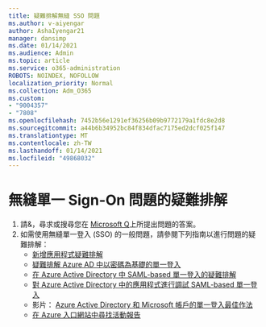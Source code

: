 ```yaml
---
title: 疑難排解無縫 SSO 問題
ms.author: v-aiyengar
author: AshaIyengar21
manager: dansimp
ms.date: 01/14/2021
ms.audience: Admin
ms.topic: article
ms.service: o365-administration
ROBOTS: NOINDEX, NOFOLLOW
localization_priority: Normal
ms.collection: Adm_O365
ms.custom:
- "9004357"
- "7808"
ms.openlocfilehash: 7452b56e1291ef36256b09b9772179a1fdc8e2d8
ms.sourcegitcommit: a44b6b34952bc84f834dfac7175ed2dcf025f147
ms.translationtype: MT
ms.contentlocale: zh-TW
ms.lasthandoff: 01/14/2021
ms.locfileid: "49868032"
---
```

# <a name="troubleshooting-seamless-single-sign-on-issues"></a>無縫單一 Sign-On 問題的疑難排解

1. 請&，尋求或搜尋您在 [Microsoft Q](https://docs.microsoft.com/azure/active-directory/reports-monitoring/howto-find-activity-reports#troubleshoot-issues-with-activity-reports)上所提出問題的答案。
1. 如需使用無縫單一登入 (SSO) 的一般問題，請參閱下列指南以進行問題的疑難排解：
    - [新增應用程式疑難排解](https://docs.microsoft.com/azure/active-directory/manage-apps/troubleshoot-adding-apps) 
    - [疑難排解 Azure AD 中以密碼為基礎的單一登入](https://docs.microsoft.com/azure/active-directory/manage-apps/troubleshoot-password-ba) 
    - [在 Azure Active Directory 中 SAML-based 單一登入的疑難排解](https://docs.microsoft.com/azure/active-directory/manage-apps/troubleshoot-saml-based-sso) 
    - [對 Azure Active Directory 中的應用程式進行調試 SAML-based 單一登入](https://docs.microsoft.com/azure/active-directory/manage-apps/debug-saml-sso-issues) 
    - 影片： [Azure Active Directory 和 Microsoft 帳戶的單一登入最佳作法](https://azure.microsoft.com/resources/videos/ignite-2018-single-sign-on-best-practices-for-azure-active-directory-and-microsoft-accounts/) 
    - [在 Azure 入口網站中尋找活動報告](https://docs.microsoft.com/azure/active-directory/reports-monitoring/howto-find-activity-reports#troubleshoot-issues-with-activity-reports)
